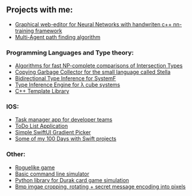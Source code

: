 ## Projects with me:
 - [Graphical web-editor for Neural Networks with handwriten c++ nn-training framework](https://github.com/SPbuMinecraft/GraphicalEditorForNN)
 - [Multi-Agent path finding algorithm](https://github.com/Artem-Goldenberg/MultiAgentPathFinding)
  
### Programming Languages and Type theory:
 - [Algorithms for fast NP-complete comparisons of Intersection Types](https://github.com/Artem-Goldenberg/IntersectionTypesComparison)
 - [Copying Garbage Collector for the small language called Stella](https://github.com/Artem-Goldenberg/StellaGC)
 - [Bidirectional Type Inference for SystemF](https://github.com/Artem-Goldenberg/BidirectionalSystem)
 - [Type Inference Engine for λ cube systems](https://github.com/Artem-Goldenberg/LCube)
 - [C++ Template Library](https://github.com/Artem-Goldenberg/statica)

### IOS:
 - [Task manager app for developer teams](https://github.com/Artem-Goldenberg/Jtool)
 - [ToDo List Application](https://github.com/andrey-sikerin/todo_list_app_sirius)
 - [Simple SwiftUI Gradient Picker](https://github.com/Artem-Goldenberg/iOSColorPicker)
 - [Some of my 100 Days with Swift projects](https://github.com/Artem-Goldenberg/Projects)

### Other:
- [Roguelike game](https://github.com/Artem-Goldenberg/Roguelike/tree/Enemy)
- [Basic command line simulator](https://github.com/Artem-Goldenberg/ComputerArchitecture-CLI)
- [Python library for Durak card game simulation](https://github.com/Artem-Goldenberg/Durak)
- [Bmp imgae cropping, rotating + secret message encoding into pixels](https://github.com/Artem-Goldenberg/Crapper)

<!---
Artem-Goldenberg/Artem-Goldenberg is a ✨ special ✨ repository because its `README.md` (this file) appears on your GitHub profile.
You can click the Preview link to take a look at your changes.
--->
